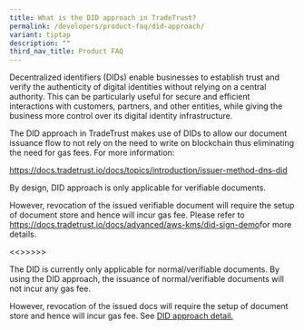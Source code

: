 ```yaml
---
title: What is the DID approach in TradeTrust?
permalink: /developers/product-faq/did-approach/
variant: tiptap
description: ""
third_nav_title: Product FAQ
---
```

<p>Decentralized identifiers (DIDs) enable businesses to establish trust
and verify the authenticity of digital identities without relying on a
central authority. This can be particularly useful for secure and efficient
interactions with customers, partners, and other entities, while giving
the business more control over its digital identity infrastructure.</p>
<p>The DID approach in TradeTrust makes use of DIDs to allow our document
issuance flow to not rely on the need to write on blockchain thus eliminating
the need for gas fees. For more information:</p>
<p><a href="https://docs.tradetrust.io/docs/topics/introduction/issuer-method-dns-did" rel="noopener noreferrer nofollow" target="_blank">https://docs.tradetrust.io/docs/topics/introduction/issuer-method-dns-did</a>
</p>
<p>By design, DID approach is only applicable for verifiable documents.</p>
<p>However, revocation of the issued verifiable document will require the
setup of document store and hence will incur gas fee. Please refer to
<a href="https://docs.tradetrust.io/docs/advanced/aws-kms/did-sign-demo" rel="noopener noreferrer nofollow" target="_blank">https://docs.tradetrust.io/docs/advanced/aws-kms/did-sign-demo</a>for
more details.</p>
<p>&lt;&lt;&gt;&gt;&gt;&gt;&gt;</p>
<p>The DID is currently only applicable for normal/verifiable documents.
By using the DID approach, the issuance of normal/verifiable documents
will not incur any gas fee.</p>
<p>However, revocation of the issued docs will require the setup of document
store and hence will incur gas fee. See <a href="https://docs.tradetrust.io/docs/advanced/aws-kms/did-sign-demo" rel="noopener noreferrer nofollow" target="_blank">DID approach detail.</a>
</p>